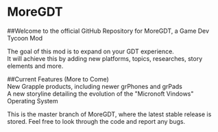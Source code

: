 # MoreGDT
##Welcome to the official GitHub Repository for MoreGDT, a Game Dev Tycoon Mod

The goal of this mod is to expand on your GDT experience.  
It will achieve this by adding new platforms, topics, researches, story elements and more.  

##Current Features (More to Come)  
New Grapple products, including newer grPhones and grPads  
A new storyline detailing the evolution of the "Micronoft Vindows" Operating System  

This is the master branch of MoreGDT, where the latest stable release is stored. Feel free to look through the code and report any bugs.

